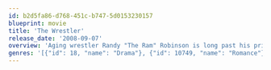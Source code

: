 ```yaml
---
id: b2d5fa86-d768-451c-b747-5d0153230157
blueprint: movie
title: 'The Wrestler'
release_date: '2008-09-07'
overview: 'Aging wrestler Randy "The Ram" Robinson is long past his prime but still ready and rarin'' to go on the pro-wrestling circuit. After a particularly brutal beating, however, Randy hangs up his tights, pursues a serious relationship with a long-in-the-tooth stripper, and tries to reconnect with his estranged daughter. But he can''t resist the lure of the ring and readies himself for a comeback.'
genres: '[{"id": 18, "name": "Drama"}, {"id": 10749, "name": "Romance"}]'
---
```

